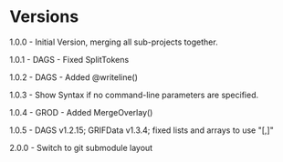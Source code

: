 # Versions

1.0.0 - Initial Version, merging all sub-projects together.

1.0.1 - DAGS - Fixed SplitTokens

1.0.2 - DAGS - Added @writeline()

1.0.3 - Show Syntax if no command-line parameters are specified.

1.0.4 - GROD - Added MergeOverlay()

1.0.5 - DAGS v1.2.15; GRIFData v1.3.4; fixed lists and arrays to use "[,]"

2.0.0 - Switch to git submodule layout